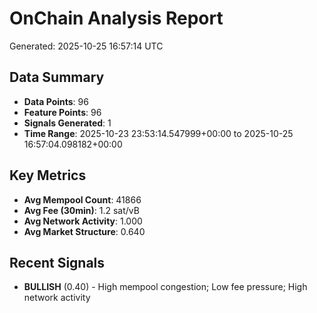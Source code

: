 # OnChain Analysis Report
Generated: 2025-10-25 16:57:14 UTC

## Data Summary
- **Data Points**: 96
- **Feature Points**: 96
- **Signals Generated**: 1
- **Time Range**: 2025-10-23 23:53:14.547999+00:00 to 2025-10-25 16:57:04.098182+00:00

## Key Metrics
- **Avg Mempool Count**: 41866
- **Avg Fee (30min)**: 1.2 sat/vB
- **Avg Network Activity**: 1.000
- **Avg Market Structure**: 0.640

## Recent Signals
- **BULLISH** (0.40) - High mempool congestion; Low fee pressure; High network activity
